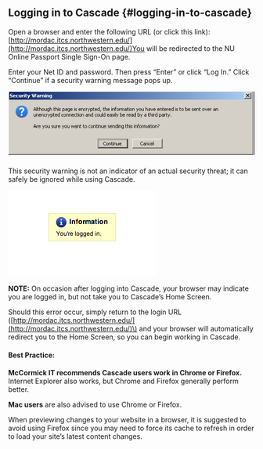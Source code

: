 ## Logging in to Cascade {#logging-in-to-cascade}

Open a browser and enter the following URL \(or click this link\): [http://mordac.itcs.northwestern.edu/](http://mordac.itcs.northwestern.edu/)You will be redirected to the NU Online Passport Single Sign-On page.

Enter your Net ID and password. Then press “Enter” or click “Log In.” Click “Continue” if a security warning message pops up.

![](/assets/5.png)

This security warning is not an indicator of an actual security threat; it can safely be ignored while using Cascade.

![6](../assets/6.jpeg)

**NOTE:** On occasion after logging into Cascade, your browser may indicate you are logged in, but not take you to Cascade’s Home Screen.

Should this error occur, simply return to the login URL \([http://mordac.itcs.northwestern.edu/](http://mordac.itcs.northwestern.edu/)\) and your browser will automatically redirect you to the Home Screen, so you can begin working in Cascade.

#### Best Practice:

**McCormick IT recommends Cascade users work in Chrome or Firefox.** Internet Explorer also works, but Chrome and Firefox generally perform better.

**Mac users** are also advised to use Chrome or Firefox.

When previewing changes to your website in a browser, it is suggested to avoid using Firefox since you may need to force its cache to refresh in order to load your site’s latest content changes.

